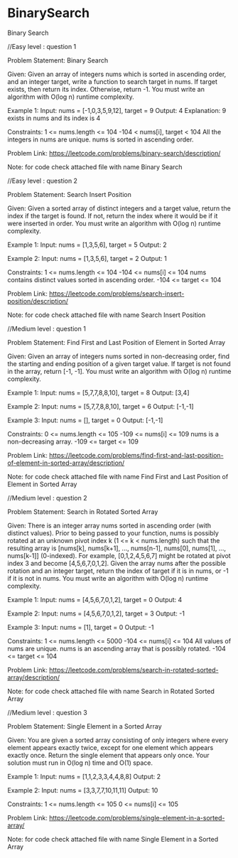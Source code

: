 # BinarySearch
Binary Search

//Easy level : question 1

Problem Statement: Binary Search

Given:
Given an array of integers nums which is sorted in ascending order, and an integer target, write a function to search target in nums. If target exists, then return its index. Otherwise, return -1.
You must write an algorithm with O(log n) runtime complexity.

Example 1:
Input: nums = [-1,0,3,5,9,12], target = 9
Output: 4
Explanation: 9 exists in nums and its index is 4

Constraints:
1 <= nums.length <= 104
-104 < nums[i], target < 104
All the integers in nums are unique.
nums is sorted in ascending order.

Problem Link: https://leetcode.com/problems/binary-search/description/

Note: for code check attached file with name Binary Search

//Easy level : question 2

Problem Statement: Search Insert Position

Given:
Given a sorted array of distinct integers and a target value, return the index if the target is found. If not, return the index where it would be if it were inserted in order.
You must write an algorithm with O(log n) runtime complexity.

Example 1:
Input: nums = [1,3,5,6], target = 5
Output: 2

Example 2:
Input: nums = [1,3,5,6], target = 2
Output: 1

Constraints:
1 <= nums.length <= 104
-104 <= nums[i] <= 104
nums contains distinct values sorted in ascending order.
-104 <= target <= 104

Problem Link: https://leetcode.com/problems/search-insert-position/description/

Note: for code check attached file with name Search Insert Position


//Medium level : question 1

Problem Statement: Find First and Last Position of Element in Sorted Array

Given:
Given an array of integers nums sorted in non-decreasing order, find the starting and ending position of a given target value.
If target is not found in the array, return [-1, -1].
You must write an algorithm with O(log n) runtime complexity.

Example 1:
Input: nums = [5,7,7,8,8,10], target = 8
Output: [3,4]

Example 2:
Input: nums = [5,7,7,8,8,10], target = 6
Output: [-1,-1]

Example 3:
Input: nums = [], target = 0
Output: [-1,-1]
 
Constraints:
0 <= nums.length <= 105
-109 <= nums[i] <= 109
nums is a non-decreasing array.
-109 <= target <= 109

Problem Link: https://leetcode.com/problems/find-first-and-last-position-of-element-in-sorted-array/description/

Note: for code check attached file with name Find First and Last Position of Element in Sorted Array

//Medium level : question 2

Problem Statement: Search in Rotated Sorted Array

Given:
There is an integer array nums sorted in ascending order (with distinct values).
Prior to being passed to your function, nums is possibly rotated at an unknown pivot index k (1 <= k < nums.length) such that the resulting array is [nums[k], nums[k+1], ..., nums[n-1], nums[0], nums[1], ..., nums[k-1]] (0-indexed). For example, [0,1,2,4,5,6,7] might be rotated at pivot index 3 and become [4,5,6,7,0,1,2].
Given the array nums after the possible rotation and an integer target, return the index of target if it is in nums, or -1 if it is not in nums.
You must write an algorithm with O(log n) runtime complexity.

Example 1:
Input: nums = [4,5,6,7,0,1,2], target = 0
Output: 4

Example 2:
Input: nums = [4,5,6,7,0,1,2], target = 3
Output: -1

Example 3:
Input: nums = [1], target = 0
Output: -1

Constraints:
1 <= nums.length <= 5000
-104 <= nums[i] <= 104
All values of nums are unique.
nums is an ascending array that is possibly rotated.
-104 <= target <= 104

Problem Link: https://leetcode.com/problems/search-in-rotated-sorted-array/description/

Note: for code check attached file with name Search in Rotated Sorted Array

//Medium level : question 3

Problem Statement: Single Element in a Sorted Array

Given:
You are given a sorted array consisting of only integers where every element appears exactly twice, except for one element which appears exactly once.
Return the single element that appears only once.
Your solution must run in O(log n) time and O(1) space.

Example 1:
Input: nums = [1,1,2,3,3,4,4,8,8]
Output: 2

Example 2:
Input: nums = [3,3,7,7,10,11,11]
Output: 10
 
Constraints:
1 <= nums.length <= 105
0 <= nums[i] <= 105

Problem Link: https://leetcode.com/problems/single-element-in-a-sorted-array/

Note: for code check attached file with name Single Element in a Sorted Array
